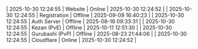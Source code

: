 | 2025-10-30 12:24:55 | Website | Online | 2025-10-30 12:24:52 |
| 2025-10-30 12:24:55 | Registration | Offline | 2025-09-09 16:40:23 |
| 2025-10-30 12:24:55 | Auth Server | Offline | 2025-08-18 09:33:31 |
| 2025-10-30 12:24:55 | Kezan (PvE) | Offline | 2025-10-11 12:51:30 |
| 2025-10-30 12:24:55 | Gurubashi (PvP) | Offline | 2025-08-23 21:44:06 |
| 2025-10-30 12:24:55 | Cloudflare | Online | 2025-10-30 12:24:52 |
